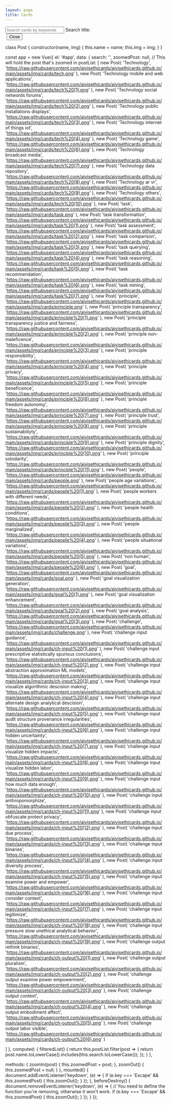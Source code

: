 ```yaml
---
layout: page
title: Cards
---
```


<div id="app">
  <div class="search-wrapper">
    <input type="text" v-model="search" placeholder="Search cards by keywords"/>
        <label>Search title:</label>
  </div>
  <div class="wrapper">
    <div class="card" v-for="post in filteredList" @click="zoomIn(post)">
      <img v-bind:src="post.img"/>
    </div>
  </div>
  <div class="overlay" v-if="zoomedPost" @click.self="zoomOut()">
    <div class="zoomedCard">
      <img v-bind:src="zoomedPost.img"/>
      <button class="closeButton" @click="zoomOut()">Close</button>
    </div>
  </div>
</div>

class Post {
  constructor(name, img) {
    this.name = name;
    this.img = img;
  }
}

const app = new Vue({
  el: '#app',
  data: {
    search: '',
    zoomedPost: null, // This will hold the post that's zoomed in
    postList: [
      new Post(
        'Technology',  'https://raw.githubusercontent.com/aivisethicards/aivisethicards.github.io/main/assets/img/cards/tech.png'
      ),
       new Post(
        'Technology mobile and web applications',  'https://raw.githubusercontent.com/aivisethicards/aivisethicards.github.io/main/assets/img/cards/tech%20(1).png'
      ),
      new Post(
        'Technology social networds forums',  'https://raw.githubusercontent.com/aivisethicards/aivisethicards.github.io/main/assets/img/cards/tech%20(2).png'
      ),
      new Post(
        'Technology public installations displays',  'https://raw.githubusercontent.com/aivisethicards/aivisethicards.github.io/main/assets/img/cards/tech%20(3).png'
      ),
     new Post(
        'Technology internet of things iot',  'https://raw.githubusercontent.com/aivisethicards/aivisethicards.github.io/main/assets/img/cards/tech%20(4).png'
      ),
      new Post(
        'Technology game',  'https://raw.githubusercontent.com/aivisethicards/aivisethicards.github.io/main/assets/img/cards/tech%20(6).png'
      ),
      new Post(
        'Technology broadcast media',  'https://raw.githubusercontent.com/aivisethicards/aivisethicards.github.io/main/assets/img/cards/tech%20(7).png'
      ),
      new Post(
        'Technology data repository',  'https://raw.githubusercontent.com/aivisethicards/aivisethicards.github.io/main/assets/img/cards/tech%20(8).png'
      ),
      new Post(
        'Technology ar vr',  'https://raw.githubusercontent.com/aivisethicards/aivisethicards.github.io/main/assets/img/cards/tech%20(9).png'
      ),
      new Post(
        'Technology others',  'https://raw.githubusercontent.com/aivisethicards/aivisethicards.github.io/main/assets/img/cards/tech%20(10).png'
      ),
      new Post(
        'task',  'https://raw.githubusercontent.com/aivisethicards/aivisethicards.github.io/main/assets/img/cards/task.png'
      ),
      new Post(
        'task transformation',  'https://raw.githubusercontent.com/aivisethicards/aivisethicards.github.io/main/assets/img/cards/task%20(1).png'
      ),
      new Post(
        'task assessment',  'https://raw.githubusercontent.com/aivisethicards/aivisethicards.github.io/main/assets/img/cards/task%20(2).png'
      ),
      new Post(
        'task comparison',  'https://raw.githubusercontent.com/aivisethicards/aivisethicards.github.io/main/assets/img/cards/task%20(3).png'
      ),
      new Post(
        'task querying',  'https://raw.githubusercontent.com/aivisethicards/aivisethicards.github.io/main/assets/img/cards/task%20(4).png'
      ),
      new Post(
        'task reasoning',  'https://raw.githubusercontent.com/aivisethicards/aivisethicards.github.io/main/assets/img/cards/task%20(5).png'
      ),
      new Post(
        'task recommendation',  'https://raw.githubusercontent.com/aivisethicards/aivisethicards.github.io/main/assets/img/cards/task%20(6).png'
      ),
      new Post(
        'task mining',  'https://raw.githubusercontent.com/aivisethicards/aivisethicards.github.io/main/assets/img/cards/task%20(7).png'
      ),
      new Post(
        'principle',  'https://raw.githubusercontent.com/aivisethicards/aivisethicards.github.io/main/assets/img/cards/principle.png'
      ),
      new Post(
        'principle transparency',  'https://raw.githubusercontent.com/aivisethicards/aivisethicards.github.io/main/assets/img/cards/principle%20(1).png'
      ),
      new Post(
        'principle transparency justice and fairness',  'https://raw.githubusercontent.com/aivisethicards/aivisethicards.github.io/main/assets/img/cards/principle%20(2).png'
      ),
      new Post(
        'principle non-maleficence',  'https://raw.githubusercontent.com/aivisethicards/aivisethicards.github.io/main/assets/img/cards/principle%20(3).png'
      ),
      new Post(
        'principle responsibility',  'https://raw.githubusercontent.com/aivisethicards/aivisethicards.github.io/main/assets/img/cards/principle%20(4).png'
      ),
      new Post(
        'principle privacy',  'https://raw.githubusercontent.com/aivisethicards/aivisethicards.github.io/main/assets/img/cards/principle%20(5).png'
      ),
      new Post(
        'principle beneficence',  'https://raw.githubusercontent.com/aivisethicards/aivisethicards.github.io/main/assets/img/cards/principle%20(6).png'
      ),
      new Post(
        'principle freedom autonomy',  'https://raw.githubusercontent.com/aivisethicards/aivisethicards.github.io/main/assets/img/cards/principle%20(7).png'
      ),
      new Post(
        'principle trust',  'https://raw.githubusercontent.com/aivisethicards/aivisethicards.github.io/main/assets/img/cards/principle%20(8).png'
      ),
      new Post(
        'principle sustainabiliyty',  'https://raw.githubusercontent.com/aivisethicards/aivisethicards.github.io/main/assets/img/cards/principle%20(9).png'
      ),
      new Post(
        'principle dignity',  'https://raw.githubusercontent.com/aivisethicards/aivisethicards.github.io/main/assets/img/cards/principle%20(10).png'
      ),
      new Post(
        'principle solodarity',  'https://raw.githubusercontent.com/aivisethicards/aivisethicards.github.io/main/assets/img/cards/principle%20(11).png'
      ),
      new Post(
        'people',  'https://raw.githubusercontent.com/aivisethicards/aivisethicards.github.io/main/assets/img/cards/people.png'
      ),
      new Post(
        'people age variations',  'https://raw.githubusercontent.com/aivisethicards/aivisethicards.github.io/main/assets/img/cards/people%20(1).png'
      ),
      new Post(
        'people workers with different needs',  'https://raw.githubusercontent.com/aivisethicards/aivisethicards.github.io/main/assets/img/cards/people%20(2).png'
      ),
      new Post(
        'people health conditions',  'https://raw.githubusercontent.com/aivisethicards/aivisethicards.github.io/main/assets/img/cards/people%20(3).png'
      ),
      new Post(
        'people marginalized',  'https://raw.githubusercontent.com/aivisethicards/aivisethicards.github.io/main/assets/img/cards/people%20(4).png'
      ),
      new Post(
        'people situational variations',  'https://raw.githubusercontent.com/aivisethicards/aivisethicards.github.io/main/assets/img/cards/people%20(5).png'
      ),
      new Post(
        'non human',  'https://raw.githubusercontent.com/aivisethicards/aivisethicards.github.io/main/assets/img/cards/people%20(6).png'
      ),
      new Post(
        'goal',  'https://raw.githubusercontent.com/aivisethicards/aivisethicards.github.io/main/assets/img/cards/goal.png'
      ),
      new Post(
        'goal visualization generation',  'https://raw.githubusercontent.com/aivisethicards/aivisethicards.github.io/main/assets/img/cards/goal%20(1).png'
      ),
      new Post(
        'goal visualization enhancement',  'https://raw.githubusercontent.com/aivisethicards/aivisethicards.github.io/main/assets/img/cards/goal%20(2).png'
      ),
      new Post(
        'goal analysis',  'https://raw.githubusercontent.com/aivisethicards/aivisethicards.github.io/main/assets/img/cards/goal%20(3).png'
      ),
      new Post(
        'challenge',  'https://raw.githubusercontent.com/aivisethicards/aivisethicards.github.io/main/assets/img/cards/challenge.png'
      ),
      new Post(
        'challenge input guidance',  'https://raw.githubusercontent.com/aivisethicards/aivisethicards.github.io/main/assets/img/cards/ch-input%20(1).png'
      ),
            new Post(
        'challenge input prescriptive statistically spurious conclusions',  'https://raw.githubusercontent.com/aivisethicards/aivisethicards.github.io/main/assets/img/cards/ch-input%20(2).png'
      ),
            new Post(
        'challenge input abstraction approximation ML models',  'https://raw.githubusercontent.com/aivisethicards/aivisethicards.github.io/main/assets/img/cards/ch-input%20(3).png'
      ),
            new Post(
        'challenge input visualize algorithmic descision making',  'https://raw.githubusercontent.com/aivisethicards/aivisethicards.github.io/main/assets/img/cards/ch-input%20(4).png'
      ),
            new Post(
        'challenge input alternate design analytical descision',  'https://raw.githubusercontent.com/aivisethicards/aivisethicards.github.io/main/assets/img/cards/ch-input%20(5).png'
      ),
            new Post(
        'challenge input audit structure provenance irregularities',  'https://raw.githubusercontent.com/aivisethicards/aivisethicards.github.io/main/assets/img/cards/ch-input%20(6).png'
      ),
            new Post(
        'challenge input hidden uncertainty',  'https://raw.githubusercontent.com/aivisethicards/aivisethicards.github.io/main/assets/img/cards/ch-input%20(7).png'
      ),
            new Post(
        'challenge input visualize hidden impacts',  'https://raw.githubusercontent.com/aivisethicards/aivisethicards.github.io/main/assets/img/cards/ch-input%20(8).png'
      ),
            new Post(
        'challenge input visualize hidden labor',  'https://raw.githubusercontent.com/aivisethicards/aivisethicards.github.io/main/assets/img/cards/ch-input%20(9).png'
      ),
            new Post(
        'challenge input how much data enough',  'https://raw.githubusercontent.com/aivisethicards/aivisethicards.github.io/main/assets/img/cards/ch-input%20(10).png'
      ),
            new Post(
        'challenge input anthropomorphize',  'https://raw.githubusercontent.com/aivisethicards/aivisethicards.github.io/main/assets/img/cards/ch-input%20(11).png'
      ),
            new Post(
        'challenge input obfuscate protect privacy',  'https://raw.githubusercontent.com/aivisethicards/aivisethicards.github.io/main/assets/img/cards/ch-input%20(12).png'
      ),
            new Post(
        'challenge input due process',  'https://raw.githubusercontent.com/aivisethicards/aivisethicards.github.io/main/assets/img/cards/ch-input%20(13).png'
      ),
            new Post(
        'challenge input binaries',  'https://raw.githubusercontent.com/aivisethicards/aivisethicards.github.io/main/assets/img/cards/ch-input%20(14).png'
      ),
            new Post(
        'challenge input diversity process',  'https://raw.githubusercontent.com/aivisethicards/aivisethicards.github.io/main/assets/img/cards/ch-input%20(15).png'
      ),
            new Post(
        'challenge input examine power and empower',  'https://raw.githubusercontent.com/aivisethicards/aivisethicards.github.io/main/assets/img/cards/ch-input%20(16).png'
      ),
            new Post(
        'challenge input consider context',  'https://raw.githubusercontent.com/aivisethicards/aivisethicards.github.io/main/assets/img/cards/ch-input%20(17).png'
      ),
            new Post(
        'challenge input legitimize',  'https://raw.githubusercontent.com/aivisethicards/aivisethicards.github.io/main/assets/img/cards/ch-input%20(18).png'
      ),
            new Post(
        'challenge input pressure slow unethical analytical behavior',  'https://raw.githubusercontent.com/aivisethicards/aivisethicards.github.io/main/assets/img/cards/ch-input%20(19).png'
      ),
            new Post(
        'challenge output rethink binaries',  'https://raw.githubusercontent.com/aivisethicards/aivisethicards.github.io/main/assets/img/cards/ch-output%20(1).png'
      ),
            new Post(
        'challenge output pluralism',  'https://raw.githubusercontent.com/aivisethicards/aivisethicards.github.io/main/assets/img/cards/ch-output%20(2).png'
      ),
            new Post(
        'challenge output examine power empowerment',  'https://raw.githubusercontent.com/aivisethicards/aivisethicards.github.io/main/assets/img/cards/ch-output%20(3).png'
      ),
            new Post(
        'challenge output context',  'https://raw.githubusercontent.com/aivisethicards/aivisethicards.github.io/main/assets/img/cards/ch-output%20(4).png'
      ),
            new Post(
        'challenge output embodiment affect',  'https://raw.githubusercontent.com/aivisethicards/aivisethicards.github.io/main/assets/img/cards/ch-output%20(5).png'
      ),
            new Post(
        'challenge output labor visible',  'https://raw.githubusercontent.com/aivisethicards/aivisethicards.github.io/main/assets/img/cards/ch-output%20(6).png'
      )

]
  },
  computed: {
    filteredList() {
      return this.postList.filter(post => {
        return post.name.toLowerCase().includes(this.search.toLowerCase());
      });
    }
  },

methods: {
    zoomIn(post) {
      this.zoomedPost = post;
    },
    zoomOut() {
      this.zoomedPost = null;
    }
  },
  mounted() {
    document.addEventListener('keydown', (e) => {
      if (e.key === 'Escape' && this.zoomedPost) {
        this.zoomOut();
      }
    });
  },
  beforeDestroy() {
    document.removeEventListener('keydown', (e) => {
      // You need to define the function you're removing, otherwise it won't work.
      if (e.key === 'Escape' && this.zoomedPost) {
        this.zoomOut();
      }
    });
  }
});
